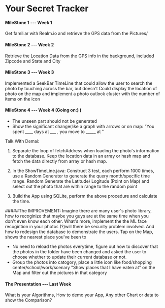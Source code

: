 # Your Secret Tracker

#### MileStone 1 --- Week 1 
Get familiar with Realm.io and retrieve the GPS data from the Pictures/

#### MileStone 2 --- Week 2
Retrieve the Location Data from the GPS info in the background, included Zipcode and State and City

#### MileStone 3 --- Week 3 

Implemented a SeekBar TimeLine that could allow the user to search the photo by touching across the bar, but doesn't 
Could display the location of photo on the map and implement a photo outlook cluster with the number of items on the icon

#### MileStone 4 --- Week 4 (Going on:) )

- The unseen part should not be generated
- Show the significant change(like a graph with arrows or on map: "You spent ____ days at ___ , you move to _____ at "

Talk With Demai:

1. Separate the loop of fetchAddress when loading the photo's information to the database. Keep the location data in an array or hash map and fetch the data directly from array or hash map.

2. In the ShowTimeLine.java: Construct 3 test, each perform 1000 times, use a Random Generator to generate the query month/specific time range. Random Generate the Latitude/ Logitude (Point on Map) and select out the photo that are within range to the random point

3. Build the App using SQLite, perform the above procedure and calculate the time.

#####The IMPROVEMENT: 
Imagine there are many user's photo library, how to recoginize that maybe you guys are at the same time when
you don't even know each other. What's more, implement the the ML face recogintion in your photos (?)will there be security problem involved. And how to redesign the database to demonstrate the users. 
Tap on the Map, shows the nearest place you've been to 
- No need to reload the photos everytime, figure out how to discover that the photos in the folder have been changed and asked 
the user to choose whether to update their current database or not. 
- Group the photos into catogory, place a little icon like food/shopping center/school/work/scenary 
"Show places that I have eaten at" on the Map and filter out the pictures in that category 

#### The Presentation --- Last Week
What is your Algorithms, How to demo your App, Any other Chart or data to show the Comparison?
